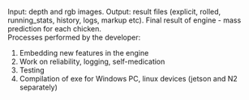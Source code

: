 Input: depth and rgb images. Output: result files (explicit, rolled, running_stats, history, logs, markup etc). Final result of engine - mass prediction for each chicken.  
Processes performed by the developer:
1. Embedding new features in the engine
2. Work on reliability, logging, self-medication
3. Testing
4. Compilation of exe for Windows PC, linux devices (jetson and N2 separately)